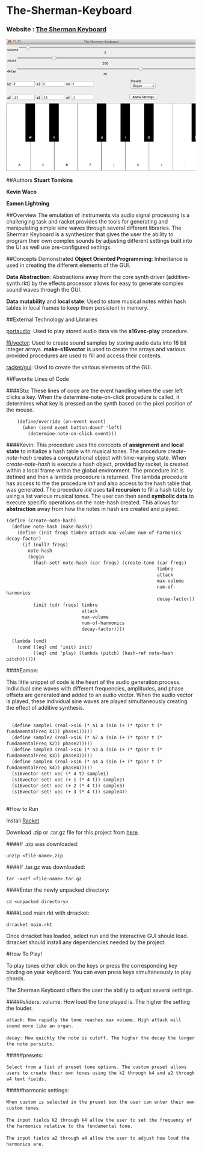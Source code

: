 # The-Sherman-Keyboard

### Website : [The Sherman Keyboard](http://opls15projects.github.io/The-Sherman-Keyboard/)

<img src=https://raw.githubusercontent.com/oplS15projects/The-Sherman-Keyboard/master/screenshot.png>

##Authors
**Stuart Tomkins**

**Kevin Waco**

**Eamon Lightning**

##Overview
The emulation of instruments via audio signal processing is a challenging task and racket provides the tools for
generating and manipulating simple sine waves through several different libraries. The Sherman Keyboard is a synthesizer that gives the user the ability to program their own complex sounds by adjusting different settings built into the UI as well use pre-configured settings.

##Concepts Demonstrated
 **Object Oriented Programming**: Inheritance is used in creating the different elements of the GUI.
 
 **Data Abstraction**: Abstractions away from the core synth driver (additive-synth.rkt) by the effects processor allows for easy to generate complex sound waves through the GUI.
 
 **Data mutability** and **local state**: Used to store musical notes within hash tables in local frames to keep them persistent in memory.

##External Technology and Libraries

[portaudio](http://pkg-build.racket-lang.org/doc/portaudio/index.html): Used to play stored audio data via the **s16vec-play** procedure. 

[ffi/vector](http://docs.racket-lang.org/foreign/homogeneous-vectors.html): Used to create sound samples by storing audio data into 16 bit integer arrays. **make-s16vector** is used to create the arrays and various provided procedures are used to fill and access their contents.

[racket/gui](http://docs.racket-lang.org/gui/index.html?q=racket%20gui): Used to create the various elements of the GUI.

##Favorite Lines of Code

####Stu:
These lines of code are the event handling when the user left clicks a key. When the determine-note-on-click
procedure is called, it determines what key is pressed on the synth based on the pixel position of the mouse.
```
    (define/override (on-event event)
      (when (send event button-down? 'left)
        (determine-note-on-click event)))
```

####Kevin:
This procedure uses the concepts of **assignment** and **local state** to initialize a hash table with musical tones. The procedure *create-note-hash* creates a computational object with time-varying state. When *create-note-hash* is execute a hash object, provided by racket, is created within a local frame within the global environment. The procedure init is defined and then a lambda procedure is returned. The lambda procedure has access to the the procedure *init* and also access to the hash table that was generated. The procedure *init* uses **tail recursion** to fill a hash table by using a list various musical tones. The user can then send **symbolic data** to execute specific operations on the note-hash created. This allows for **abstraction** away from how the notes in hash are created and played.

```
(define (create-note-hash)
  (define note-hash (make-hash))
    (define (init freqs timbre attack max-volume num-of-harmonics decay-factor)
      (if (null? freqs)
        note-hash
        (begin
          (hash-set! note-hash (car freqs) (create-tone (car freqs)
                                                        timbre
                                                        attack
                                                        max-volume
                                                        num-of-harmonics
                                                        decay-factor))
          (init (cdr freqs) timbre
                            attack
                            max-volume
                            num-of-harmonics
                            decay-factor))))

  (lambda (cmd)
    (cond ((eq? cmd 'init) init)
          ((eq? cmd 'play) (lambda (pitch) (hash-ref note-hash pitch))))))
```

####Eamon:

This little snippet of code is the heart of the audio generation process. Individual sine waves with different frequencies, amplitudes, and phase offsets are generated and added to an audio vector. When the audio vector is played, these individual sine waves are played simultaneously creating the effect of additive synthesis. 

```

  (define sample1 (real->s16 (* a1 a (sin (+ (* tpisr t (* fundamentalFreq k1)) phase1)))))
  (define sample2 (real->s16 (* a2 a (sin (+ (* tpisr t (* fundamentalFreq k2)) phase2)))))
  (define sample3 (real->s16 (* a3 a (sin (+ (* tpisr t (* fundamentalFreq k3)) phase3)))))
  (define sample4 (real->s16 (* a4 a (sin (+ (* tpisr t (* fundamentalFreq k4)) phase4)))))
  (s16vector-set! vec (* 4 t) sample1)
  (s16vector-set! vec (+ 1 (* 4 t)) sample2)
  (s16vector-set! vec (+ 2 (* 4 t)) sample3)
  (s16vector-set! vec (+ 3 (* 4 t)) sample4))
     
```

#How to Run

Install [Racket](http://racket-lang.org/)

Download .zip or .tar.gz file for this project from [here](http://opls15projects.github.io/The-Sherman-Keyboard/).

####If .zip was downloaded:
```
unzip <file-name>.zip
```

####If .tar.gz was downloaded:
```
tar -xvzf <file-name>.tar.gz
```

####Enter the newly unpacked directory:
```
cd <unpacked directory>
```

####Load main.rkt with drracket:
```
drracket main.rkt 
```

Once drracket has loaded, select run and the interactive GUI should load. drracket should install any dependencies needed by the project.

#How To Play!

To play tones either click on the keys or press the corresponding key binding on your keyboard. You can even press keys simultaneously to play chords.

The Sherman Keyboard offers the user the ability to adjust several settings.

#####sliders:
    volume: How loud the tone played is. The higher the setting the louder.
  
    attack: How rapidly the tone reaches max volume. High attack will sound more like an organ.
     
    decay: How quickly the note is cutoff. The higher the decay the longer the note persists.

#####presets:
  
    Select from a list of preset tone options. The custom preset allows users to create their own tones using the k2 through k4 and a2 through a4 text fields. 
    
#####harmonic settings:
  
    When custom is selected in the preset box the user can enter their own custom tones.
    
    The input fields k2 through k4 allow the user to set the frequency of the harmonics relative to the fundamental tone.
    
    The input fields a2 through a4 allow the user to adjust how loud the harmonics are.
    
